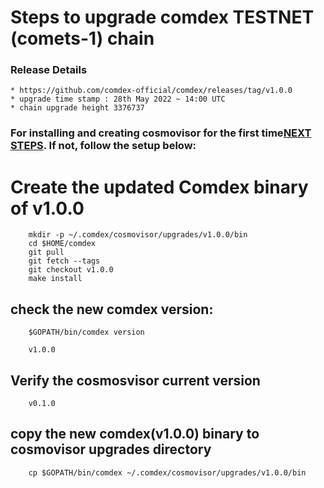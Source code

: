 # Steps to upgrade comdex TESTNET (comets-1) chain

### Release Details
    * https://github.com/comdex-official/comdex/releases/tag/v1.0.0
    * upgrade time stamp : 28th May 2022 ~ 14:00 UTC
    * chain upgrade height 3376737


### For installing and creating cosmovisor for the first time[NEXT STEPS](#https://github.com/comdex-official/networks/blob/main/testnet/cosmovisor-setup.md). If not, follow the setup below:

# Create the updated Comdex binary of v1.0.0

```shell
    mkdir -p ~/.comdex/cosmovisor/upgrades/v1.0.0/bin
    cd $HOME/comdex
    git pull
    git fetch --tags
    git checkout v1.0.0
    make install
```

## check the new comdex version:

```shell
    $GOPATH/bin/comdex version
```

```shell
    v1.0.0
```

## Verify the cosmosvisor current version

```shell
    v0.1.0
```
## copy the new comdex(v1.0.0) binary to cosmovisor upgrades directory

```shell
    cp $GOPATH/bin/comdex ~/.comdex/cosmovisor/upgrades/v1.0.0/bin
```
